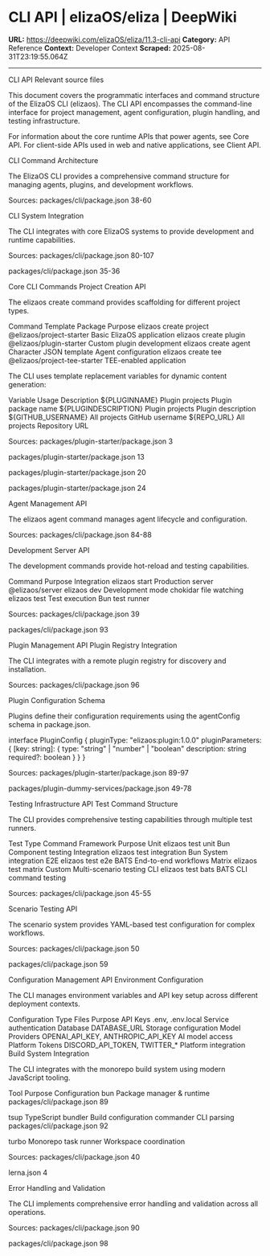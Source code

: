 # CLI API | elizaOS/eliza | DeepWiki

**URL:** https://deepwiki.com/elizaOS/eliza/11.3-cli-api
**Category:** API Reference
**Context:** Developer Context
**Scraped:** 2025-08-31T23:19:55.064Z

---

CLI API
Relevant source files

This document covers the programmatic interfaces and command structure of the ElizaOS CLI (elizaos). The CLI API encompasses the command-line interface for project management, agent configuration, plugin handling, and testing infrastructure.

For information about the core runtime APIs that power agents, see Core API. For client-side APIs used in web and native applications, see Client API.

CLI Command Architecture

The ElizaOS CLI provides a comprehensive command structure for managing agents, plugins, and development workflows.

Sources: 
packages/cli/package.json
38-60

CLI System Integration

The CLI integrates with core ElizaOS systems to provide development and runtime capabilities.

Sources: 
packages/cli/package.json
80-107
 
packages/cli/package.json
35-36

Core CLI Commands
Project Creation API

The elizaos create command provides scaffolding for different project types.

Command	Template Package	Purpose
elizaos create project	@elizaos/project-starter	Basic ElizaOS application
elizaos create plugin	@elizaos/plugin-starter	Custom plugin development
elizaos create agent	Character JSON template	Agent configuration
elizaos create tee	@elizaos/project-tee-starter	TEE-enabled application

The CLI uses template replacement variables for dynamic content generation:

Variable	Usage	Description
${PLUGINNAME}	Plugin projects	Plugin package name
${PLUGINDESCRIPTION}	Plugin projects	Plugin description
${GITHUB_USERNAME}	All projects	GitHub username
${REPO_URL}	All projects	Repository URL

Sources: 
packages/plugin-starter/package.json
3
 
packages/plugin-starter/package.json
13
 
packages/plugin-starter/package.json
20
 
packages/plugin-starter/package.json
24

Agent Management API

The elizaos agent command manages agent lifecycle and configuration.

Sources: 
packages/cli/package.json
84-88

Development Server API

The development commands provide hot-reload and testing capabilities.

Command	Purpose	Integration
elizaos start	Production server	@elizaos/server
elizaos dev	Development mode	chokidar file watching
elizaos test	Test execution	Bun test runner

Sources: 
packages/cli/package.json
39
 
packages/cli/package.json
93

Plugin Management API
Plugin Registry Integration

The CLI integrates with a remote plugin registry for discovery and installation.

Sources: 
packages/cli/package.json
96

Plugin Configuration Schema

Plugins define their configuration requirements using the agentConfig schema in package.json.

interface PluginConfig {
  pluginType: "elizaos:plugin:1.0.0"
  pluginParameters: {
    [key: string]: {
      type: "string" | "number" | "boolean"
      description: string
      required?: boolean
    }
  }
}

Sources: 
packages/plugin-starter/package.json
89-97
 
packages/plugin-dummy-services/package.json
49-78

Testing Infrastructure API
Test Command Structure

The CLI provides comprehensive testing capabilities through multiple test runners.

Test Type	Command	Framework	Purpose
Unit	elizaos test unit	Bun	Component testing
Integration	elizaos test integration	Bun	System integration
E2E	elizaos test e2e	BATS	End-to-end workflows
Matrix	elizaos test matrix	Custom	Multi-scenario testing
CLI	elizaos test bats	BATS	CLI command testing

Sources: 
packages/cli/package.json
45-55

Scenario Testing API

The scenario system provides YAML-based test configuration for complex workflows.

Sources: 
packages/cli/package.json
50
 
packages/cli/package.json
59

Configuration Management API
Environment Configuration

The CLI manages environment variables and API key setup across different deployment contexts.

Configuration Type	Files	Purpose
API Keys	.env, .env.local	Service authentication
Database	DATABASE_URL	Storage configuration
Model Providers	OPENAI_API_KEY, ANTHROPIC_API_KEY	AI model access
Platform Tokens	DISCORD_API_TOKEN, TWITTER_*	Platform integration
Build System Integration

The CLI integrates with the monorepo build system using modern JavaScript tooling.

Tool	Purpose	Configuration
bun	Package manager & runtime	
packages/cli/package.json
89

tsup	TypeScript bundler	Build configuration
commander	CLI parsing	
packages/cli/package.json
92

turbo	Monorepo task runner	Workspace coordination

Sources: 
packages/cli/package.json
40
 
lerna.json
4

Error Handling and Validation

The CLI implements comprehensive error handling and validation across all operations.

Sources: 
packages/cli/package.json
90
 
packages/cli/package.json
98
